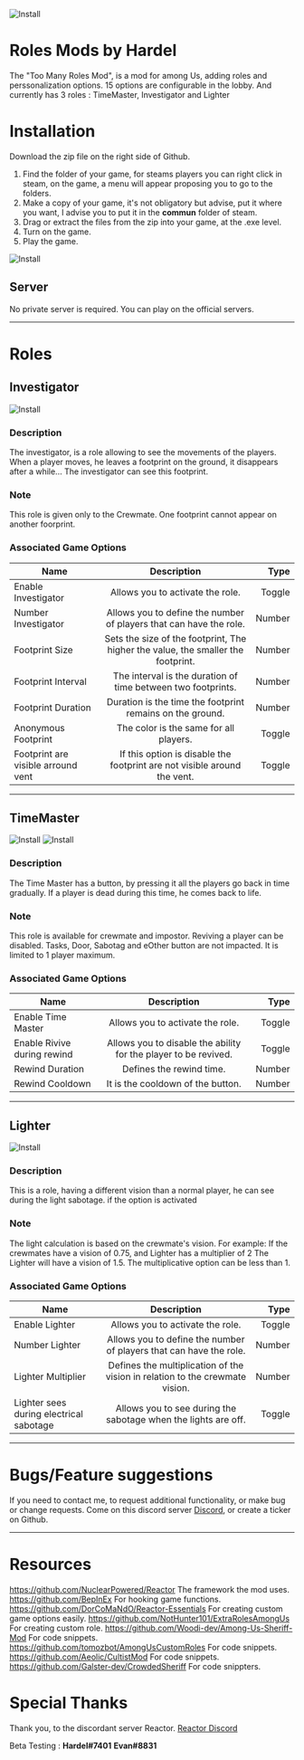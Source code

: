 ![Install](https://cdn.discordapp.com/attachments/790517195003527189/813239176412659752/Sans_titre.png)

# Roles Mods by Hardel

The "Too Many Roles Mod", is a mod for among Us, adding roles and perssonalization options.
15 options are configurable in the lobby.
And currently has 3 roles :
TimeMaster, Investigator and Lighter


# Installation

Download the zip file on the right side of Github.
1. Find the folder of your game, for steams players you can right click in steam, on the game, a menu will appear proposing you to go to the folders.
2. Make a copy of your game, it's not obligatory but advise, put it where you want, I advise you to put it in the __commun__ folder of steam.
3. Drag or extract the files from the zip into your game, at the .exe level.
4. Turn on the game.
5. Play the game.

![Install](https://i.imgur.com/pvBAyZN.png)

## Server

No private server is required.
You can play on the official servers.

-----------------------

# Roles
## Investigator
![Install](https://i.imgur.com/1DWRaZb.png)

### Description
The investigator, is a role allowing to see the movements of the players.
When a player moves, he leaves a footprint on the ground, it disappears after a while...
The investigator can see this footprint.

### Note
This role is given only to the Crewmate.
One footprint cannot appear on another foorprint.

### Associated Game Options 
| Name | Description | Type |
|----------|:-------------:|------:|
| Enable Investigator | Allows you to activate the role. | Toggle |
| Number Investigator | Allows you to define the number of players that can have the role. | Number |
| Footprint Size | Sets the size of the footprint, The higher the value, the smaller the footprint.| Number |
| Footprint Interval | The interval is the duration of time between two footprints. | Number |
| Footprint Duration | Duration is the time the footprint remains on the ground. | Number |
| Anonymous Footprint | The color is the same for all players. | Toggle |
| Footprint are visible arround vent | If this option is disable the footprint are not visible around the vent. | Toggle |

-----------------------

## TimeMaster
![Install](https://i.imgur.com/SdrZvw7.png)
![Install](https://i.imgur.com/vRzRls0.png)

### Description
The Time Master has a button, by pressing it all the players go back in time gradually.
If a player is dead during this time, he comes back to life.

### Note
This role is available for crewmate and impostor.
Reviving a player can be disabled.
Tasks, Door, Sabotag and eOther button are not impacted.
It is limited to 1 player maximum.

### Associated Game Options 
| Name | Description | Type |
|----------|:-------------:|------:|
| Enable Time Master | Allows you to activate the role. | Toggle |
| Enable Rivive during rewind | Allows you to disable the ability for the player to be revived. | Toggle |
| Rewind Duration | Defines the rewind time.| Number |
| Rewind Cooldown | It is the cooldown of the button.| Number |

-----------------------

## Lighter
![Install](https://i.imgur.com/UkLsW8z.png)

### Description
This is a role, having a different vision than a normal player, he can see during the light sabotage. if the option is activated 

### Note
The light calculation is based on the crewmate's vision.
For example: If the crewmates have a vision of 0.75, and Lighter has a multiplier of 2
The Lighter will have a vision of 1.5.
The multiplicative option can be less than 1.

### Associated Game Options 
| Name | Description | Type |
|----------|:-------------:|------:|
| Enable Lighter | Allows you to activate the role. | Toggle |
| Number Lighter | Allows you to define the number of players that can have the role. | Number |
| Lighter Multiplier | Defines the multiplication of the vision in relation to the crewmate vision. | Number |
| Lighter sees during electrical sabotage | Allows you to see during the sabotage when the lights are off. | Toggle |

-----------------------

# Bugs/Feature suggestions
If you need to contact me, to request additional functionality, or make bug or change requests.
Come on this discord server [Discord](...), or create a ticker on Github.

-----------------------

# Resources
https://github.com/NuclearPowered/Reactor The framework the mod uses.
https://github.com/BepInEx For hooking game functions.
https://github.com/DorCoMaNdO/Reactor-Essentials For creating custom game options easily.
https://github.com/NotHunter101/ExtraRolesAmongUs For creating custom role.
https://github.com/Woodi-dev/Among-Us-Sheriff-Mod For code snippets.
https://github.com/tomozbot/AmongUsCustomRoles For code snippets.
https://github.com/Aeolic/CultistMod For code snippets.
https://github.com/Galster-dev/CrowdedSheriff For code snippters.

# Special Thanks
Thank you, to the discordant server Reactor. [Reactor Discord](https://discord.gg/3a6U7Nsv)

Beta Testing :
**Hardel#7401**
**Evan#8831**
